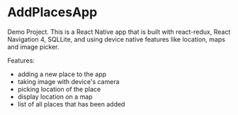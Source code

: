 # AddPlacesApp
Demo Project. This is a React Native app that is built with react-redux, React Navigation 4, SQLLite, and using device native features like location, maps and image picker.

Features: 
- adding a new place to the app
- taking image with device's camera
- picking location of the place
- display location on a map
- list of all places that has been added
